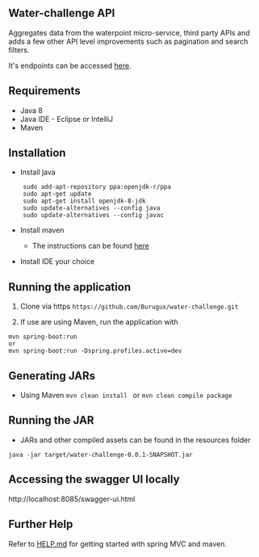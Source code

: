 ## Water-challenge API
Aggregates data from the waterpoint micro-service, third party APIs and adds a few other API level improvements such as pagination and search filters.

It's endpoints can be accessed [here](https://water-challenge.herokuapp.com/swagger-ui.html#).

## Requirements
* Java 8
* Java IDE - Eclipse or IntelliJ
* Maven

## Installation
* Install java
```console
    sudo add-apt-repository ppa:openjdk-r/ppa
    sudo apt-get update
    sudo apt-get install openjdk-8-jdk
    sudo update-alternatives --config java
    sudo update-alternatives --config javac
```
* Install maven 
    * The instructions can be found [here](https://maven.apache.org/install.html)

* Install IDE your choice

## Running the application
1. Clone via https
`https://github.com/Burugux/water-challenge.git`

2. If use are using Maven, run the application with
```console
mvn spring-boot:run
or
mvn spring-boot:run -Dspring.profiles.active=dev
```
## Generating JARs
 * Using Maven
 `mvn clean install ` or `mvn clean compile package`
 
 ## Running the JAR
 * JARs and other compiled assets can be found in the resources folder
 ```console
 java -jar target/water-challenge-0.0.1-SNAPSHOT.jar
 ```

## Accessing the swagger UI locally
http://localhost:8085/swagger-ui.html

## Further Help
Refer to [HELP.md](HELP.md) for getting started with spring MVC and maven.